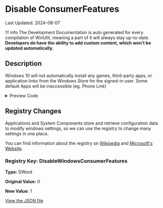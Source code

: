 # Disable ConsumerFeatures

Last Updated: 2024-08-07


!!! info
     The Development Documentation is auto generated for every compilation of WinUtil, meaning a part of it will always stay up-to-date. **Developers do have the ability to add custom content, which won't be updated automatically.**
## Description

Windows 10 will not automatically install any games, third-party apps, or application links from the Windows Store for the signed-in user. Some default Apps will be inaccessible (eg. Phone Link)

<!-- BEGIN CUSTOM CONTENT -->

<!-- END CUSTOM CONTENT -->

<details>
<summary>Preview Code</summary>

```json
{
  "Content": "Disable ConsumerFeatures",
  "Description": "Windows 10 will not automatically install any games, third-party apps, or application links from the Windows Store for the signed-in user. Some default Apps will be inaccessible (eg. Phone Link)",
  "category": "Essential Tweaks",
  "panel": "1",
  "Order": "a003_",
  "registry": [
    {
      "Path": "HKLM:\\SOFTWARE\\Policies\\Microsoft\\Windows\\CloudContent",
      "OriginalValue": "0",
      "Name": "DisableWindowsConsumerFeatures",
      "Value": "1",
      "Type": "DWord"
    }
  ],
  "link": "https://christitustech.github.io/ATATOOLS/dev/tweaks/Essential-Tweaks/ConsumerFeatures"
}
```

</details>

## Registry Changes
Applications and System Components store and retrieve configuration data to modify windows settings, so we can use the registry to change many settings in one place.


You can find information about the registry on [Wikipedia](https://www.wikiwand.com/en/Windows_Registry) and [Microsoft's Website](https://learn.microsoft.com/en-us/windows/win32/sysinfo/registry).

### Registry Key: DisableWindowsConsumerFeatures

**Type:** DWord

**Original Value:** 0

**New Value:** 1



<!-- BEGIN SECOND CUSTOM CONTENT -->

<!-- END SECOND CUSTOM CONTENT -->


[View the JSON file](https://github.com/ChrisTitusTech/ATATOOLS/tree/main/config/tweaks.json)

